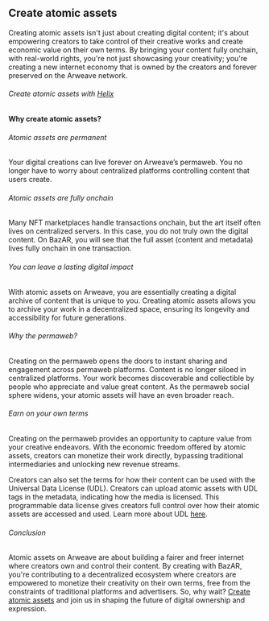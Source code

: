 ## Create atomic assets

Creating atomic assets isn't just about creating digital content; it's about empowering creators to take control of their creative works and create economic value on their own terms. By bringing your content fully onchain, with real-world rights, you're not just showcasing your creativity; you're creating a new internet economy that is owned by the creators and forever preserved on the Arweave network.

###### Create atomic assets with [Helix](https://helix.arweave.net/)

#### Why create atomic assets?

###### Atomic assets are permanent

Your digital creations can live forever on Arweave’s permaweb. You no longer have to worry about centralized platforms controlling content that users create.

###### Atomic assets are fully onchain

Many NFT marketplaces handle transactions onchain, but the art itself often lives on centralized servers. In this case, you do not truly own the digital content. On BazAR, you will see that the full asset (content and metadata) lives fully onchain in one transaction.

###### You can leave a lasting digital impact

With atomic assets on Arweave, you are essentially creating a digital archive of content that is unique to you. Creating atomic assets allows you to archive your work in a decentralized space, ensuring its longevity and accessibility for future generations.

###### Why the permaweb?

Creating on the permaweb opens the doors to instant sharing and engagement across permaweb platforms. Content is no longer siloed in centralized platforms. Your work becomes discoverable and collectible by people who appreciate and value great content. As the permaweb social sphere widens, your atomic assets will have an even broader reach.

###### Earn on your own terms

Creating on the permaweb provides an opportunity to capture value from your creative endeavors. With the economic freedom offered by atomic assets, creators can monetize their work directly, bypassing traditional intermediaries and unlocking new revenue streams.

Creators can also set the terms for how their content can be used with the Universal Data License (UDL). Creators can upload atomic assets with UDL tags in the metadata, indicating how the media is licensed. This programmable data license gives creators full control over how their atomic assets are accessed and used. Learn more about UDL [here](https://bazar.arweave.net/#/learn/exploring-bazar/universal-data-license).

###### Conclusion

Atomic assets on Arweave are about building a fairer and freer internet where creators own and control their content. By creating with BazAR, you're contributing to a decentralized ecosystem where creators are empowered to monetize their creativity on their own terms, free from the constraints of traditional platforms and advertisers. So, why wait? [Create atomic assets](https://helix.arweave.net/) and join us in shaping the future of digital ownership and expression.
